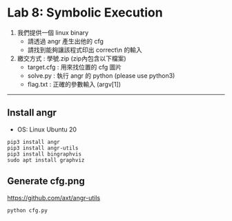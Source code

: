 # Lab 8: Symbolic Execution
1. 我們提供一個 linux binary
	- 請透過 angr 產生出他的 cfg
	- 請找到能夠讓該程式印出 correct\n 的輸入
2. 繳交方式 : 學號.zip (zip內包含以下檔案)
	- target.cfg : 用來找位置的 cfg 圖片
	- solve.py : 執行 angr 的 python (please use python3)
	- flag.txt : 正確的參數輸入 (argv[1])

---

## Install angr
- OS: Linux Ubuntu 20

```
pip3 install angr
pip3 install angr-utils 
pip3 install bingraphvis
sudo apt install graphviz
```

## Generate cfg.png
https://github.com/axt/angr-utils
```
python cfg.py
```
